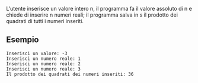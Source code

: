 L’utente inserisce un valore intero n, il programma fa il valore assoluto di n e chiede di inserire n numeri reali; il programma salva in s il prodotto dei quadrati di tutti i numeri inseriti.

## Esempio

```plaintext
Inserisci un valore: -3
Inserisci un numero reale: 1
Inserisci un numero reale: 2
Inserisci un numero reale: 3
Il prodotto dei quadrati dei numeri inseriti: 36
```

